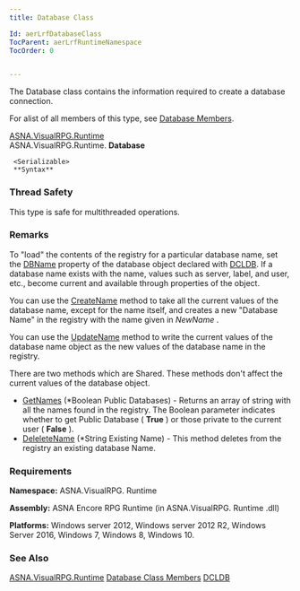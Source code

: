 ```yaml
---
title: Database Class

Id: aerLrfDatabaseClass
TocParent: aerLrfRuntimeNamespace
TocOrder: 0


---
```


The Database class contains the information required to create a database connection. 

For alist of all members of this type, see [Database Members](aerLrfDatabaseMembers.html). 

[ASNA.VisualRPG.Runtime](aerLrfRuntimeNamespace.html) <br /> ASNA.VisualRPG.Runtime. **Database** 

```
 <Serializable>
 **Syntax** 
```

### Thread Safety
This type is safe for multithreaded operations.

### Remarks
To "load" the contents of the registry for a particular database name, set the [DBName](DBName_Property.html) property of the database object declared with [DCLDB](DCLDB.html). If a database name exists with the name, values such as server, label, and user, etc., become current and available through properties of the object. 

You can use the [CreateName](CreateName_Method.html) method to take all the current values of the database name, except for the name itself, and creates a new "Database Name" in the registry with the name given in *NewName* . 

You can use the [UpdateName](UpdateName_Method.html) method to write the current values of the database name object as the new values of the database name in the registry. 

There are two methods which are Shared. These methods don't affect the current values of the database object. 

- [GetNames](GetNames_Method.html) (*Boolean Public Databases) - Returns an array of string with all the names found in the registry. The Boolean parameter indicates whether to get Public Database ( **True** ) or those private to the current user ( **False** ).
- [DeleleteName](DeleteName_Method.html) (*String Existing Name) - This method deletes from the registry an existing database Name.

### Requirements
**Namespace:** ASNA.VisualRPG. Runtime 

**Assembly:** ASNA Encore RPG Runtime (in ASNA.VisualRPG. Runtime .dll) 

**Platforms:** Windows server 2012, Windows server 2012 R2, Windows Server 2016, Windows 7, Windows 8, Windows 10. 

### See Also
[ASNA.VisualRPG.Runtime](aerLrfRuntimeNamespace.html)
[Database Class Members](aerLrfDatabaseMembers.html)
[DCLDB](DCLDB.html) 
